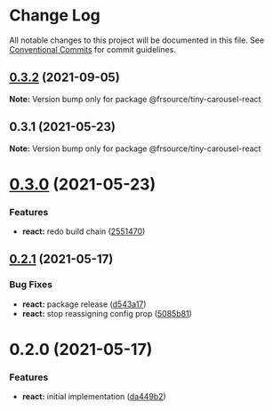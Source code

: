# Change Log

All notable changes to this project will be documented in this file.
See [Conventional Commits](https://conventionalcommits.org) for commit guidelines.

## [0.3.2](https://github.com/FRSource/tiny-carousel/compare/@frsource/tiny-carousel-react@0.3.1...@frsource/tiny-carousel-react@0.3.2) (2021-09-05)

**Note:** Version bump only for package @frsource/tiny-carousel-react





## 0.3.1 (2021-05-23)

**Note:** Version bump only for package @frsource/tiny-carousel-react





# [0.3.0](https://github.com/FRSource/tiny-carousel/compare/@frsource/tiny-carousel-react@0.2.1...@frsource/tiny-carousel-react@0.3.0) (2021-05-23)


### Features

* **react:** redo build chain ([2551470](https://github.com/FRSource/tiny-carousel/commit/25514707dafe670617a1021eb54a311d7530621c))





## [0.2.1](https://github.com/FRSource/tiny-carousel/compare/@frsource/tiny-carousel-react@0.2.0...@frsource/tiny-carousel-react@0.2.1) (2021-05-17)


### Bug Fixes

* **react:** package release ([d543a17](https://github.com/FRSource/tiny-carousel/commit/d543a1735794859a1a4f21d85cd4ac1654f5a3d8))
* **react:** stop reassigning config prop ([5085b81](https://github.com/FRSource/tiny-carousel/commit/5085b81d48c5329c7e7f86f198068247f658b1b6))





# 0.2.0 (2021-05-17)


### Features

* **react:** initial implementation ([da449b2](https://github.com/FRSource/tiny-carousel/commit/da449b28e319757b6202cfe7fa9c4c3d32cdb768))
